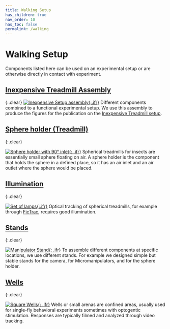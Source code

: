 ```yaml
---
title: Walking Setup
has_children: true
nav_order: 10
has_toc: false
permalink: /walking
---
```


# Walking Setup

Components listed here can be used on an experimental setup or are otherwise directly in contact with experiment.

## [Inexpensive Treadmill Assembly]({{site.baseurl}}/walking/inexpensive-treadmill)
{:.clear}
[![Inexpensive Setup assembly]({{site.baseurl}}/assets/img/Walking-Setup/Inexpensive-Treadmill_Assembly/Inexpensive-Treadmill_Assembly.png){:.ifr}]({{site.baseurl}}/walking/inexpensive-treadmill)
Different components combined to a functional experimental setup. We use this assembly to produce the figures for the publication on the [Inexpensive Treadmill setup]({{site.baseurl}}/inexpensive-treadmill).

## [Sphere holder (Treadmill)]({{site.baseurl}}/walking/sphere-holder)
{:.clear}

[![Sphere holder with 90° inlet]({{site.baseurl}}/assets/img/Walking-Setup/Treadmill_Sphere_Holder/Treadmill_Sphere_Holder_9mm-ball_90deg.png){: .ifr}]({{site.baseurl}}/walking/sphere-holder)
Spherical treadmills for insects are essentially small sphere floating on air. A sphere holder is the component that holds the sphere in a defined place, so it has an air inlet and an air outlet where the sphere would be placed.

## [Illumination]({{site.baseurl}}/walking/illumination)
{:.clear}

[![Set of lamps]({{site.baseurl}}/assets/img/Walking-Setup/Lamp_LED_5mm/illumination-lamps.png){:.ifr}]({{site.baseurl}}/walking/illumination)
Optical tracking of spherical treadmills, for example through [FicTrac](https://github.com/rjdmoore/fictrac), requires good illumination. 

## [Stands]({{site.baseurl}}/walking/stands)
{:.clear}

[![Manipulator Stand]({{site.baseurl}}/assets/img/Walking-Setup/Stands/Stand_Treadmill_Sphere_Holder.png){: .ifr}]({{site.baseurl}}/walking/stands)
To assemble different components at specific locations, we use different stands. For example we designed simple but stable stands for the camera, for Micromanipulators, and for the sphere holder.

## [Wells]({{site.baseurl}}/walking/wells)
{:.clear}

[![Square Wells]({{site.baseurl}}/assets/img/Walking-Setup/Square_wells_90mm/Wells_3x3_optogenetics.png){: .ifr}]({{site.baseurl}}/walking/wells)
Wells or small arenas are confined areas, usually used for single-fly behavioral experiments sometimes with optogentic stimulation. Responses are typically filmed and analyzed through video tracking. 
